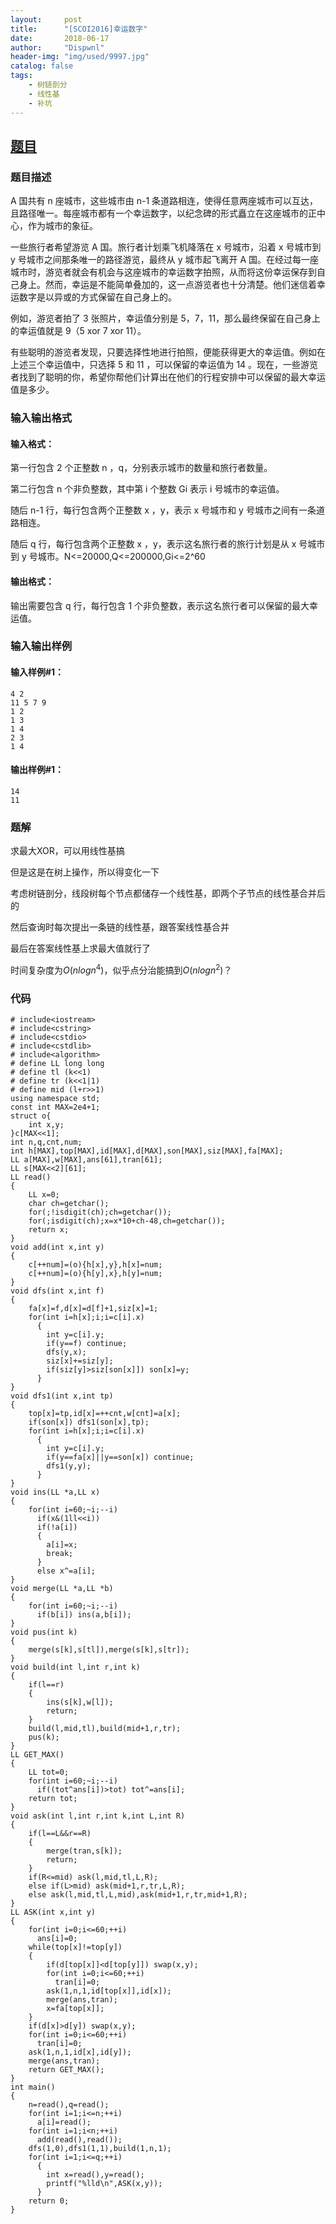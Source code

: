 ```yaml
---
layout:     post
title:      "[SCOI2016]幸运数字"
date:       2018-06-17
author:     "Dispwnl"
header-img: "img/used/9997.jpg"
catalog: false
tags:
    - 树链剖分
    - 线性基
    - 补坑
---
```

## [题目](https://www.luogu.org/problemnew/show/P3292)
### 题目描述
A 国共有 n 座城市，这些城市由 n-1 条道路相连，使得任意两座城市可以互达，且路径唯一。每座城市都有一个幸运数字，以纪念碑的形式矗立在这座城市的正中心，作为城市的象征。

一些旅行者希望游览 A 国。旅行者计划乘飞机降落在 x 号城市，沿着 x 号城市到 y 号城市之间那条唯一的路径游览，最终从 y 城市起飞离开 A 国。在经过每一座城市时，游览者就会有机会与这座城市的幸运数字拍照，从而将这份幸运保存到自己身上。然而，幸运是不能简单叠加的，这一点游览者也十分清楚。他们迷信着幸运数字是以异或的方式保留在自己身上的。

例如，游览者拍了 3 张照片，幸运值分别是 5，7，11，那么最终保留在自己身上的幸运值就是 9（5 xor 7 xor 11）。

有些聪明的游览者发现，只要选择性地进行拍照，便能获得更大的幸运值。例如在上述三个幸运值中，只选择 5 和 11 ，可以保留的幸运值为 14 。现在，一些游览者找到了聪明的你，希望你帮他们计算出在他们的行程安排中可以保留的最大幸运值是多少。

### 输入输出格式
#### 输入格式：
第一行包含 2 个正整数 n ，q，分别表示城市的数量和旅行者数量。

第二行包含 n 个非负整数，其中第 i 个整数 Gi 表示 i 号城市的幸运值。

随后 n-1 行，每行包含两个正整数 x ，y，表示 x 号城市和 y 号城市之间有一条道路相连。

随后 q 行，每行包含两个正整数 x ，y，表示这名旅行者的旅行计划是从 x 号城市到 y 号城市。N<=20000,Q<=200000,Gi<=2^60

#### 输出格式：
输出需要包含 q 行，每行包含 1 个非负整数，表示这名旅行者可以保留的最大幸运值。

### 输入输出样例
#### 输入样例#1： 
```
4 2
11 5 7 9
1 2
1 3
1 4
2 3
1 4
```
#### 输出样例#1： 
```
14 
11
```
### 题解

求最大XOR，可以用线性基搞

但是这是在树上操作，所以得变化一下

考虑树链剖分，线段树每个节点都储存一个线性基，即两个子节点的线性基合并后的

然后查询时每次提出一条链的线性基，跟答案线性基合并

最后在答案线性基上求最大值就行了

时间复杂度为$O(nlogn^4)$，似乎点分治能搞到$O(nlogn^2)$？

### 代码
```
# include<iostream>
# include<cstring>
# include<cstdio>
# include<cstdlib>
# include<algorithm>
# define LL long long
# define tl (k<<1)
# define tr (k<<1|1)
# define mid (l+r>>1)
using namespace std;
const int MAX=2e4+1;
struct o{
    int x,y;
}c[MAX<<1];
int n,q,cnt,num;
int h[MAX],top[MAX],id[MAX],d[MAX],son[MAX],siz[MAX],fa[MAX];
LL a[MAX],w[MAX],ans[61],tran[61];
LL s[MAX<<2][61];
LL read()
{
    LL x=0;
    char ch=getchar();
    for(;!isdigit(ch);ch=getchar());
    for(;isdigit(ch);x=x*10+ch-48,ch=getchar());
    return x;
}
void add(int x,int y)
{
    c[++num]=(o){h[x],y},h[x]=num;
    c[++num]=(o){h[y],x},h[y]=num;
}
void dfs(int x,int f)
{
    fa[x]=f,d[x]=d[f]+1,siz[x]=1;
    for(int i=h[x];i;i=c[i].x)
      {
      	int y=c[i].y;
      	if(y==f) continue;
        dfs(y,x);
        siz[x]+=siz[y];
        if(siz[y]>siz[son[x]]) son[x]=y;
      }
}
void dfs1(int x,int tp)
{
    top[x]=tp,id[x]=++cnt,w[cnt]=a[x];
    if(son[x]) dfs1(son[x],tp);
    for(int i=h[x];i;i=c[i].x)
      {
      	int y=c[i].y;
      	if(y==fa[x]||y==son[x]) continue;
      	dfs1(y,y);
      }
}
void ins(LL *a,LL x)
{
    for(int i=60;~i;--i)
      if(x&(1ll<<i))
      if(!a[i])
      {
      	a[i]=x;
      	break;
      }
      else x^=a[i];
}
void merge(LL *a,LL *b)
{
    for(int i=60;~i;--i)
      if(b[i]) ins(a,b[i]);
}
void pus(int k)
{
    merge(s[k],s[tl]),merge(s[k],s[tr]);
}
void build(int l,int r,int k)
{
    if(l==r)
    {
        ins(s[k],w[l]);
        return;
    }
    build(l,mid,tl),build(mid+1,r,tr);
    pus(k);
}
LL GET_MAX()
{
    LL tot=0;
    for(int i=60;~i;--i)
      if((tot^ans[i])>tot) tot^=ans[i];
    return tot;
}
void ask(int l,int r,int k,int L,int R)
{
    if(l==L&&r==R)
    {
        merge(tran,s[k]);
        return;
    }
    if(R<=mid) ask(l,mid,tl,L,R);
    else if(L>mid) ask(mid+1,r,tr,L,R);
    else ask(l,mid,tl,L,mid),ask(mid+1,r,tr,mid+1,R);
}
LL ASK(int x,int y)
{
    for(int i=0;i<=60;++i)
      ans[i]=0;
    while(top[x]!=top[y])
    {
        if(d[top[x]]<d[top[y]]) swap(x,y);
        for(int i=0;i<=60;++i)
          tran[i]=0;
        ask(1,n,1,id[top[x]],id[x]);
        merge(ans,tran);
        x=fa[top[x]];
    }
    if(d[x]>d[y]) swap(x,y);
    for(int i=0;i<=60;++i)
      tran[i]=0;
    ask(1,n,1,id[x],id[y]);
    merge(ans,tran);
    return GET_MAX();
}
int main()
{
    n=read(),q=read();
    for(int i=1;i<=n;++i)
      a[i]=read();
    for(int i=1;i<n;++i)
      add(read(),read());
    dfs(1,0),dfs1(1,1),build(1,n,1);
    for(int i=1;i<=q;++i)
      {
      	int x=read(),y=read();
      	printf("%lld\n",ASK(x,y));
      }
    return 0;
}
```
